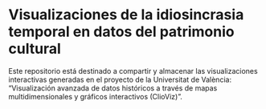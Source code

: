 
# Visualizaciones de la idiosincrasia temporal en datos del patrimonio cultural

Este repositorio está destinado a compartir y almacenar las visualizaciones interactivas generadas en el proyecto de la Universitat de València: “Visualización avanzada de datos históricos a través de mapas multidimensionales y gráficos interactivos (ClioViz)”.